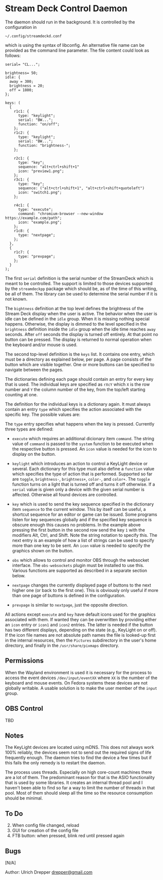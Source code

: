 Stream Deck Control Daemon
==========================

The daemon should run in the background.  It is controlled by the configuration in

    ~/.config/streamdeckd.conf

which is using the syntax of libconfig.  An alternative file name can
be provided as the command line parameter.  The file content could look as
follows:

    serial= "CL...";
     
    brightness= 50;
    idle: {
      away = 300;
      brightness = 20;
      off = 1800;
    };
     
    keys: (
      {
        r1c1: {
          type: "keylight";
          serial: "BW...";
          function: "on/off";
        };
        r1c2: {
          type: "keylight";
          serial: "BW...";
          function: "brightness-";
        };
      
        r2c1: {
          type: "key";
          sequence: "alt+ctrl+shift+1"
          icon: "preview1.png";
        };
        r3c1: {
          type: "key";
          sequence: ("alt+ctrl+shift+1", "alt+ctrl+shift+quoteleft")
          icon: "switch1.png";
        };
        
        r4c1: {
          type: "execute";
          command: "chromium-browser --new-window https://example.com/path";
          icon: "example.png";
        };
        r1c8: {
          type: "nextpage";
        };
      },
      {
        r1c7: {
          type: "prevpage";
        };
      }
    );

The first `serial` definition is the serial number of the StreamDeck which is meant to be controlled.
The support is limited to those devices supported by the `streamdeckpp` package which should be,
as of the time of this writing, be all of them.  The library can be used to determine the serial
number if it is not known.

The `bightness` definition at the top level defines the brightness of the
Stream Deck display when the user is active.  The behavior when the user is
idle can be defined in the `idle` group.  When it is missing nothing special happens.  Otherwise, the display is dimmed to the level specified in
the `brightness` definition inside the `idle` group when the idle time reaches `away` seconds.  After `off` seconds the display is turned off entirely.  At that point no button can be pressed.  The display is returned
to normal operation when the keyboard and/or mouse is used.

The second top-level definition is the `keys` list.  It contains one entry,
which must be a directory as explained below, per page.  A page consists
of the button which are visible together.  One or more buttons can be
specified to navigate between the pages.

The dictionaries defining each page should contain an entry for every
key that is used.  The individual keys are specified as `rXcY` which `X` is the row number and `Y` the column number of the key, from the top/left starting counting at one.

The definition for the individual keys is a dictionary again.  It must always contain an entry `type` which specifies the action associated
with the specific key.  The possible values are:


The `type`
entry specifies what happens when the key is pressed.  Currently three types are defined:

* `execute` which requires an additional dicionary item `command`. The string value of `command` is
  passed to the `system` function to be executed when the respective button is pressed.  An `icon` value is needed for the icon to display on the
  button.

* `keylight` which introduces an action to control a KeyLight device or several.  Each dictionary for
  this type must also define a `function` value which specifies the type of action that is performed.
  Supported so far are `toggle`, `brightness-`, `brightness+`, `color-`, and `color+`.  The `toggle`
  function turns on a light that is turned off and turns it off otherwise.  If a `serial` value is
  given only a device with the given serial number is affected.  Otherwise all found devices are
  controlled.

* `key` which is used to send the key sequence specified in the dictionary item `sequence` to the
  current window.  This by itself can be useful, a shortcut sequence for an editor or game can
  be issued.  Some programs listen for key sequences globally and if the specified key sequence
  is obscure enough this causes no problems.  In the example above pressing the first button in
  the second row send the key `1` with the modifiers Alt, Ctrl, and Shift.  Note the string notation
  to specify this.  The next entry is an example of how a list of strings can be used to specify
  more than one key to be sent.  An `icon` value is needed to specify
  the graphics shown on the button.

* `obs` which allows to control and monitor OBS through the websocket
  interface.  The `obs-websockets` plugin must be installed to use this.
  Various functions are supported as described in a separate section
  below.

* `nextpage` changes the currently displayed page of buttons to the next
  higher one (or back to the first one).  This is obviously only useful
  if more than one page of buttons is defined in the configuration.

* `prevpage` is similar to `nextpage`, just the opposite direction.

All actions except `execute` and `key` have default icons used for the
graphics associated with them.  If wanted they can be overwritten by
providing either an `icon` entry or `icon1` and `icon2` entries.  The
latter is needed if the button has two different displays, depending on
the state (e.g., KeyLight on or off).  If the icon file names are not
absolute path names the file is looked-up first in the internal
resources, then the `Pictures` subdirectory in the user's home directory,
and finally in the `/usr/share/pixmaps` directory.


Permissions
-----------

When the Wayland environment is used it is necessary for the process
to access the event devices `/dev/input/eventXX` where `XX` is the number
of the keyboard and mouse events.  On Fedora systems these devices are
not globally writable.  A usable solution is to make the user member of the
`input` group.


OBS Control
-----------

TBD


Notes
-----

The KeyLight devices are located using mDNS.  This does not always work 100% reliably, the devices
seem not to send out the required signs of life frequently enough.  The
daemon tries to find the device a few times but if this fails the only
remedy is to restart the daemon.

The process uses threads.  Especially on high core-count machines
there are a lot of them.  The predominant reason for that is the ASIO
functionality that is used by some libraries.  It creates an
internal thread pool and I haven't been able to find so far a way to
limit the number of threads in that pool.  Most of them should sleep
all the time so the resource consumption should be minimal.


To Do
-----

2.  When config file changed, reload
3.  GUI for creation of the config file
6.  FTB button: when pressed, blink red until pressed again


Bugs
----

[N/A]


Author: Ulrich Drepper <drepper@gmail.com>

